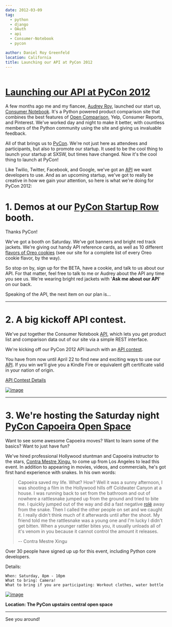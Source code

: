 ```yaml
---
date: 2012-03-09
tag:
  - python
  - django
  - OAuth
  - api
  - Consumer-Notebook
  - pycon

author: Daniel Roy Greenfeld
location: California
title: Launching our API at PyCon 2012
---
```


<div class="twelve wide column">
  <h1 class="ui block header">
    <div class="content">
      <a href="/launching-our-api-at-pycon-2012 "
        >Launching our API at PyCon 2012</a
      >
    </div>
  </h1>
  <p>
    A few months ago me and my fiancee,
    <a href="http://audreymroy.com" target="_blank">Audrey Roy</a>, launched our
    start up,
    <a href="http://consumernotebook.com" target="_blank">Consumer Notebook</a>.
    It's a Python powered product comparison site that combines the best
    features of
    <a href="http://opencomparison.org" target="_blank">Open Comparison</a>,
    Yelp, Consumer Reports, and Pinterest. We've worked day and night to make it
    better, with countless members of the Python community using the site and
    giving us invaluable feedback.
  </p>
  <p>
    All of that brings us to
    <a href="http://us.pycon.org/2012/" target="_blank">PyCon</a>. We're not
    just here as attendees and participants, but also to promote our startup. It
    used to be the cool thing to launch your startup at SXSW, but times have
    changed. Now it's the cool thing to launch at PyCon!
  </p>
  <p>
    Like Twilio, Twitter, Facebook, and Google, we've got an
    <a href="http://api.consumernotebook.com" target="_blank">API</a> we want
    developers to use. And as an upcoming startup, we've got to really be
    creative in how we gain your attention, so here is what we're doing for
    PyCon 2012:
  </p>
  <h1
    id="1-demos-at-our-pycon-startup-rowhttpsuspyconorg2012communityopenspacescapoeira-booth"
  >
    1. Demos at our
    <a
      href="https://us.pycon.org/2012/community/openspaces/capoeira/"
      target="_blank"
      >PyCon Startup Row</a
    >
    booth.
  </h1>
  <p>Thanks PyCon!</p>
  <p>
    We've got a booth on Saturday. We've got banners and bright red track
    jackets. We're giving out handy API reference cards, as well as 10 different
    <a
      href="http://consumernotebook.com/lists/audreyr/list-of-oreo-cookie-flavors/"
      target="_blank"
      >flavors of Oreo cookies</a
    >
    (see our site for a complete list of every Oreo cookie flavor, by the way).
  </p>
  <p>
    So stop on by, sign up for the BETA, have a cookie, and talk to us about our
    API. For that matter, feel free to talk to me or Audrey about the API any
    time you see us. We're wearing bright red jackets with '<strong
      >Ask me about our API</strong
    >' on our back.
  </p>
  <p>Speaking of the API, the next item on our plan is...</p>
  <hr />
  <h1 id="2-a-big-kickoff-api-contest">2. A big kickoff API contest.</h1>
  <p>
    We've put together the Consumer Notebook
    <a href="http://api.consumernotebook.com" target="_blank">API</a>, which
    lets you get product list and comparison data out of our site via a simple
    REST interface.
  </p>
  <p>
    We're kicking off our PyCon 2012 API launch with an
    <a
      href="http://developers.consumernotebook.com/contest "
      target="_blank"
      >API contest</a
    >.
  </p>
  <p>
    You have from now until April 22 to find new and exciting ways to use our
    <a href="http://api.consumernotebook.com" target="_blank">API</a>. If you
    win we'll give you a Kindle Fire or equivalent gift certificate valid in
    your nation of origin.
  </p>
  <p>
    <a
      href="http://developers.consumernotebook.com/contest "
      target="_blank"
      >API Contest Details</a
    >
  </p>
  <p>
    <a
      href="http://www.flickr.com/photos/pydanny/6821231296/sizes/m/in/photostream/"
      target="_blank"
      ><img
        alt="image"
        src="http://farm8.staticflickr.com/7189/6821231296_d0670e84b7_m.jpg"
    /></a>
  </p>
  <hr />
  <h1
    id="3-were-hosting-the-saturday-night-pycon-capoeira-open-spacehttpsuspyconorg2012communityopenspacescapoeira"
  >
    3. We're hosting the Saturday night
    <a
      href="https://us.pycon.org/2012/community/openspaces/capoeira/"
      target="_blank"
      >PyCon Capoeira Open Space</a
    >
  </h1>
  <p>
    Want to see some awesome Capoeira moves? Want to learn some of the basics?
    Want to just have fun?
  </p>
  <p>
    We've hired professional Hollywood stuntman and Capoeira instructor to the
    stars,
    <a href="http://valleycapoeira.com/?page_id=7" target="_blank"
      >Contra Mestre Xingu</a
    >, to come up from Los Angeles to lead this event. In addition to appearing
    in movies, videos, and commercials, he's got first hand experience with
    snakes. In his own words:
  </p>
  <blockquote>
    <p>
      Capoeira saved my life. What? How? Well it was a sunny afternoon, I was
      shooting a film in the Hollywood hills off Coldwater Canyon at a house. I
      was running back to set from the bathroom and out of nowhere a rattlesnake
      jumped up from the ground and tried to bite me. I quickly jumped out of
      the way and did a fast negative
      <a
        href="http://en.wikipedia.org/wiki/List_of_capoeira_techniques#Rol.C3.AA"
        target="_blank"
        >rolé</a
      >
      away from the snake. Then I called the other people on set and we caught
      it. I really didn't think much of it afterwards until after the shoot. My
      friend told me the rattlesnake was a young one and I'm lucky I didn't get
      bitten. When a younger rattler bites you, it usually unloads all of it's
      venom in you because it cannot control the amount it releases.
    </p>
    <p>-- Contra Mestre Xingu</p>
  </blockquote>
  <p>
    Over 30 people have signed up up for this event, including Python core
    developers.
  </p>
  <p>Details:</p>
  <pre><code>When: Saturday, 8pm - 10pm
What to bring: Camera!
What to bring if you are participating: Workout clothes, water bottle
</code></pre>
  <p>
    <a
      href="http://www.flickr.com/photos/pydanny/6821195620/sizes/s/in/photostream/"
      target="_blank"
      ><img
        alt="image"
        src="http://farm8.staticflickr.com/7182/6821195620_2b7870a39c_m.jpg"
    /></a>
  </p>
  <p><strong>Location: The PyCon upstairs central open space</strong></p>
  <hr />
  <p>See you around!</p>
</div>

